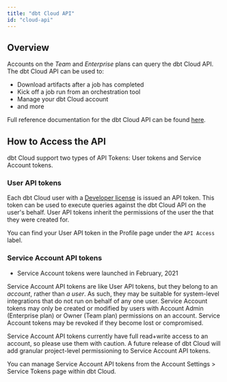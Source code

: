 ```yaml
---
title: "dbt Cloud API"
id: "cloud-api"
---
```


## Overview

Accounts on the _Team_ and _Enterprise_ plans can query the dbt Cloud API.
The dbt Cloud API can be used to:

- Download artifacts after a job has completed 
- Kick off a job run from an orchestration tool
- Manage your dbt Cloud account
- and more

Full reference documentation for the dbt Cloud API can be found [here](/dbt-cloud/api).

## How to Access the API 

dbt Cloud support two types of API Tokens: User tokens and Service Account
tokens.

### User API tokens

Each dbt Cloud user with a [Developer license](cloud-seats-and-users) is
issued an API token. This token can be used to execute queries against
the dbt Cloud API on the user's behalf. User API tokens inherit the
permissions of the user the that they were created for.

You can find your User API token in the Profile page under the `API Access`
label.

<Lightbox src="/img/api-access-profile.png" title="Finding your API token in your dbt Cloud Profile" />

### Service Account API tokens

<Changelog>

 - Service Account tokens were launched in February, 2021

</Changelog>

Service Account API tokens are like User API tokens, but they belong to an
_account_, rather than _a user_. As such, they may be suitable for system-level
integrations that do not run on behalf of any one user. Service Account tokens
may only be created or modified by users with Account Admin (Enterprise plan) or
Owner (Team plan) permissions on an account. Service Account tokens may be revoked
if they become lost or compromised.

Service Account API tokens currently have full read+write access to an account,
so please use them with caution. A future release of dbt Cloud will add granular
project-level permissioning to Service Account API tokens.

You can manage Service Account API tokens from the Account Settings > Service Tokens
page within dbt Cloud.

<LoomVideo id="55eb660a52bf4417b1274c6a55796cda" />

